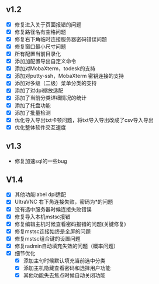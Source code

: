 ## v1.2

- [x] 修复进入关于页面报错的问题
- [x] 修复路径名有空格问题
- [x] 修复右下角临时连接服务器密码错误问题
- [x] 修复窗口最小尺寸问题
- [x] 所有配置当前目录化
- [x] 添加加配置导出自定义命令
- [x] 添加对MobaXterm，todesk的支持
- [x] 添加对putty-ssh，MobaXterm 密钥连接的支持
- [x] 添加对多级（二级）菜单分类的支持
- [x] 添加了对dpi缩放适配
- [x] 添加了当前分类详细情况的统计
- [x] 添加了托盘功能
- [x] 添加了批量检测
- [x] 优化导入导出txt卡顿问题，将txt导入导出改成了csv导入导出
- [x] 优化整体软件交互速度

## v1.3

- 修复加速sql的一些bug

## V1.4

- [x] 其他功能label dpi适配
- [x] UltraVNC 右下角连接失败，密码为*的问题
- [x] 没有选中服务器时候连接失败错误
- [x] 修复导入本机mstsc报错
- [x] 修复编辑主机时候查看密码报错的问题(关键修复)
- [x] 修复mstsc连接始终是全屏的问题
- [x] 修复mstsc组合键的设置问题
- [x] 修复radmin自动填充失效的问题（概率问题）
- [x] 细节优化
  - [x] 添加主句时候默认填充当前选中分类
  - [x] 添加主机隐藏查看密码和选择用户功能
  - [x] 其他功能失去焦点时候自动关闭功能
